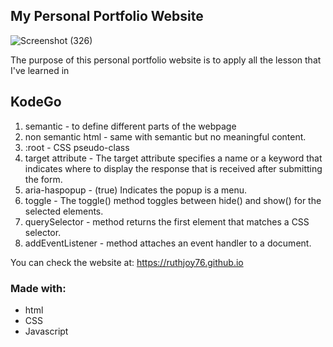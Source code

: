 ## My Personal Portfolio Website

![Screenshot (326)](https://github.com/ruthjoy76/ruthjoy76.github.io/assets/126475991/7c80214a-1a17-4dd4-b3c4-c195b285ab5d)


The purpose of this personal portfolio website is to apply all the lesson that I've learned in 
## KodeGo

1. semantic - to define different parts of the webpage
2. non semantic html - same with semantic but no meaningful content.
3. :root - CSS pseudo-class
4. target attribute - The target attribute specifies a name or a keyword that indicates where to display the response that is received after submitting the form.
5. aria-haspopup - (true) Indicates the popup is a menu.
6. toggle -  The toggle() method toggles between hide() and show() for the selected elements. 
7. querySelector - method returns the first element that matches a CSS selector.
8. addEventListener - method attaches an event handler to a document.


You can check the website at: https://ruthjoy76.github.io

### Made with:

- html
- CSS
- Javascript







